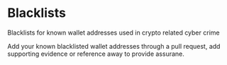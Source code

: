 # Blacklists

Blacklists for known wallet addresses used in crypto related cyber crime


Add your known blacklisted wallet addresses through a pull request, add supporting evidence or reference away to provide assurane.
